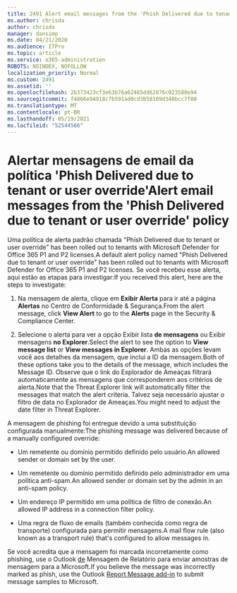 ```yaml
---
title: 2491 Alert email messages from the 'Phish Delivered due to tenant or user override' policy
ms.author: chrisda
author: chrisda
manager: dansimp
ms.date: 04/21/2020
ms.audience: ITPro
ms.topic: article
ms.service: o365-administration
ROBOTS: NOINDEX, NOFOLLOW
localization_priority: Normal
ms.custom: 2491
ms.assetid: ''
ms.openlocfilehash: 2b373423cf3e63b76a62465dd62076c023580e94
ms.sourcegitcommit: f4866e94918c7b591ad0cd3b58169d340bcc7f00
ms.translationtype: MT
ms.contentlocale: pt-BR
ms.lasthandoff: 05/19/2021
ms.locfileid: "52544566"
---
```

# <a name="alert-email-messages-from-the-phish-delivered-due-to-tenant-or-user-override-policy"></a><span data-ttu-id="aad3d-102">Alertar mensagens de email da política 'Phish Delivered due to tenant or user override'</span><span class="sxs-lookup"><span data-stu-id="aad3d-102">Alert email messages from the 'Phish Delivered due to tenant or user override' policy</span></span>

<span data-ttu-id="aad3d-103">Uma política de alerta padrão chamada "Phish Delivered due to tenant or user override" has been rolled out to tenants with Microsoft Defender for Office 365 P1 and P2 licenses.</span><span class="sxs-lookup"><span data-stu-id="aad3d-103">A default alert policy named "Phish Delivered due to tenant or user override" has been rolled out to tenants with Microsoft Defender for Office 365 P1 and P2 licenses.</span></span> <span data-ttu-id="aad3d-104">Se você recebeu esse alerta, aqui estão as etapas para investigar:</span><span class="sxs-lookup"><span data-stu-id="aad3d-104">If you received this alert, here are the steps to investigate:</span></span>

1. <span data-ttu-id="aad3d-105">Na mensagem de alerta, clique em **Exibir Alerta** para ir até a página **Alertas** no Centro de Conformidade & Segurança.</span><span class="sxs-lookup"><span data-stu-id="aad3d-105">From the alert message, click **View Alert** to go to the **Alerts** page in the Security & Compliance Center.</span></span>

2. <span data-ttu-id="aad3d-106">Selecione o alerta para ver a opção Exibir lista **de mensagens** ou Exibir mensagens **no Explorer**.</span><span class="sxs-lookup"><span data-stu-id="aad3d-106">Select the alert to see the option to **View message list** or **View messages in Explorer**.</span></span> <span data-ttu-id="aad3d-107">Ambas as opções levam você aos detalhes da mensagem, que inclui a ID da mensagem.</span><span class="sxs-lookup"><span data-stu-id="aad3d-107">Both of these options take you to the details of the message, which includes the Message ID.</span></span> <span data-ttu-id="aad3d-108">Observe que o link do Explorador de Ameaças filtrará automaticamente as mensagens que corresponderem aos critérios de alerta.</span><span class="sxs-lookup"><span data-stu-id="aad3d-108">Note that the Threat Explorer link will automatically filter the messages that match the alert criteria.</span></span> <span data-ttu-id="aad3d-109">Talvez seja necessário ajustar o filtro de data no Explorador de Ameaças.</span><span class="sxs-lookup"><span data-stu-id="aad3d-109">You might need to adjust the date filter in Threat Explorer.</span></span>

<span data-ttu-id="aad3d-110">A mensagem de phishing foi entregue devido a uma substituição configurada manualmente:</span><span class="sxs-lookup"><span data-stu-id="aad3d-110">The phishing message was delivered because of a manually configured override:</span></span>

- <span data-ttu-id="aad3d-111">Um remetente ou domínio permitido definido pelo usuário.</span><span class="sxs-lookup"><span data-stu-id="aad3d-111">An allowed sender or domain set by the user.</span></span>

- <span data-ttu-id="aad3d-112">Um remetente ou domínio permitido definido pelo administrador em uma política anti-spam.</span><span class="sxs-lookup"><span data-stu-id="aad3d-112">An allowed sender or domain set by the admin in an anti-spam policy.</span></span>

- <span data-ttu-id="aad3d-113">Um endereço IP permitido em uma política de filtro de conexão.</span><span class="sxs-lookup"><span data-stu-id="aad3d-113">An allowed IP address in a connection filter policy.</span></span>

- <span data-ttu-id="aad3d-114">Uma regra de fluxo de emails (também conhecida como regra de transporte) configurada para permitir mensagens.</span><span class="sxs-lookup"><span data-stu-id="aad3d-114">A mail flow rule (also known as a transport rule) that's configured to allow messages in.</span></span>

<span data-ttu-id="aad3d-115">Se você acredita que a mensagem foi marcada incorretamente como phishing, use o Outlook [de](https://support.office.com/article/b5caa9f1-cdf3-4443-af8c-ff724ea719d2) Mensagem de Relatório para enviar amostras de mensagem para a Microsoft.</span><span class="sxs-lookup"><span data-stu-id="aad3d-115">If you believe the message was incorrectly marked as phish, use the Outlook [Report Message add-in](https://support.office.com/article/b5caa9f1-cdf3-4443-af8c-ff724ea719d2) to submit message samples to Microsoft.</span></span>
